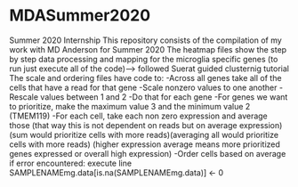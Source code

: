 # MDASummer2020
Summer 2020 Internship
This repository consists of the compilation of my work with MD Anderson for Summer 2020
The heatmap files show the step by step data processing and mapping for the microglia specific genes (to run just execute all of the code)--> followed Suerat guided clusternig tutorial
The scale and ordering files have code to: 
-Across all genes take all of the cells that have a read for that gene 
-Scale nonzero values to one another
-Rescale values between 1 and 2 
-Do that for each gene 
-For genes we want to prioritize, make the maximum value 3 and the minimum value 2 (TMEM119)
-For each cell, take each non zero expression and average those
 (that way this is not dependent on reads but on average expression) (sum would prioritize cells with more reads)(averaging all would prioritize cells with more reads) (higher expression average means more prioritized genes expressed or overall high expression) 
-Order cells based on average 
if error encountered: execute line
        SAMPLENAMEmg.data[is.na(SAMPLENAMEmg.data)] <- 0


